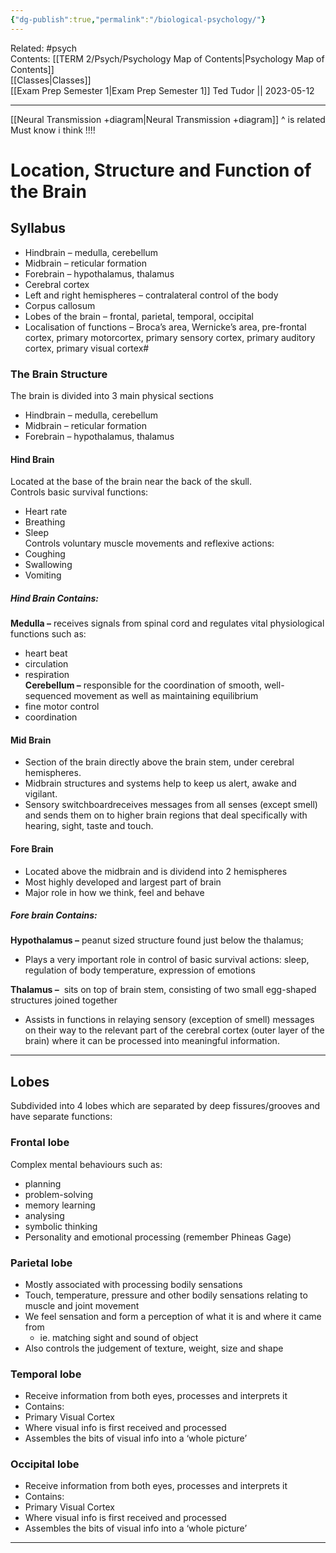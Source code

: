 ```yaml
---
{"dg-publish":true,"permalink":"/biological-psychology/"}
---
```


Related: #psych  
Contents: [[TERM 2/Psych/Psychology Map of Contents\|Psychology Map of Contents]]  
[[Classes\|Classes]]  
[[Exam Prep Semester 1\|Exam Prep Semester 1]]
Ted Tudor || 2023-05-12
***
[[Neural Transmission +diagram\|Neural Transmission +diagram]]
^ is related 
Must know i think 
!!!!
# Location, Structure and Function of the Brain

## Syllabus

- Hindbrain – medulla, cerebellum
- Midbrain – reticular formation
- Forebrain – hypothalamus, thalamus
- Cerebral cortex
- Left and right hemispheres – contralateral control of the body
- Corpus callosum
- Lobes of the brain – frontal, parietal, temporal, occipital
- Localisation of functions – Broca’s area, Wernicke’s area, pre-frontal cortex, primary motorcortex, primary sensory cortex, primary auditory cortex, primary visual cortex#

### The Brain Structure

The brain is divided into 3 main physical sections
- Hindbrain – medulla, cerebellum
- Midbrain – reticular formation
- Forebrain – hypothalamus, thalamus

#### Hind Brain

Located at the base of the brain near the back of the skull.  
Controls basic survival functions:
- Heart rate
- Breathing
- Sleep  
Controls voluntary muscle movements and reflexive actions:
- Coughing
- Swallowing
- Vomiting

##### Hind Brain Contains:

**Medulla –** receives signals from spinal cord and regulates vital physiological functions such as: 
- heart beat 
- circulation 
- respiration  
**Cerebellum –** responsible for the coordination of smooth, well-sequenced movement as well as maintaining equilibrium  
- fine motor control 
- coordination

#### Mid Brain

- Section of the brain directly above the brain stem, under cerebral hemispheres.
- Midbrain structures and systems help to keep us alert, awake and vigilant.
- Sensory switchboardreceives messages from all senses (except smell) and sends them on to higher brain regions that deal specifically with hearing, sight, taste and touch.

#### Fore Brain

- Located above the midbrain and is dividend into 2 hemispheres
- Most highly developed and largest part of brain
- Major role in how we think, feel and behave

##### Fore brain Contains:

**Hypothalamus –** peanut sized structure found just below the thalamus; 
- Plays a very important role in control of basic survival actions: sleep, regulation of body temperature, expression of emotions

**Thalamus –**  sits on top of brain stem, consisting of two small egg-shaped structures joined together
- Assists in functions in relaying sensory (exception of smell) messages on their way to the relevant part of the cerebral cortex (outer layer of the brain) where it can be processed into meaningful information.

---
## Lobes
Subdivided into 4 lobes which are separated by deep fissures/grooves and have separate functions:
### Frontal lobe
Complex mental behaviours such as: 
-   planning
-   problem-solving
-   memory learning 
-   analysing 
-   symbolic thinking
-   Personality and emotional processing (remember Phineas Gage)
### Parietal lobe
-   Mostly associated with processing bodily sensations
-   Touch, temperature, pressure and other bodily sensations relating to muscle and joint movement 
-   We feel sensation and form a perception of what it is and where it came from
	-   ie. matching sight and sound of object
-   Also controls the judgement of texture, weight, size and shape
### Temporal lobe
-   Receive information from both eyes, processes and interprets it
-   Contains:
-   Primary Visual Cortex
-   Where visual info is first received and processed
-   Assembles the bits of visual info into a ‘whole picture’
### Occipital lobe
-   Receive information from both eyes, processes and interprets it
-   Contains:
-   Primary Visual Cortex
-   Where visual info is first received and processed
-   Assembles the bits of visual info into a ‘whole picture’


---
